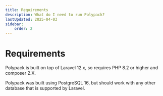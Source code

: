 ```yaml
---
title: Requirements
description: What do I need to run Polypack?
lastUpdated: 2025-04-03
sidebar:
    order: 2
---
```


# Requirements

Polypack is built on top of Laravel 12.x, so requires PHP 8.2 or higher and composer 2.X.

Polypack was built using PostgreSQL 16, but should work with any other database that is supported by Laravel.